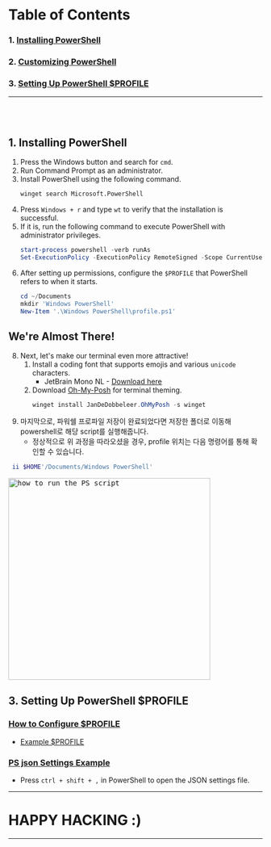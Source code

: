 # Table of Contents

### 1. [Installing PowerShell](#1-installing-powershell)
### 2. [Customizing PowerShell](#2-customizing-powershell)
### 3. [Setting Up PowerShell $PROFILE](#3-setting-up-powershell-profile)

---

<br />
<br />

## 1. Installing PowerShell

1. Press the Windows button and search for `cmd`.
2. Run Command Prompt as an administrator.
3. Install PowerShell using the following command.
    ```cmd
    winget search Microsoft.PowerShell
    ```
4. Press `Windows + r` and type `wt` to verify that the installation is successful.
5. If it is, run the following command to execute PowerShell with administrator privileges.
    ```powershell
    start-process powershell -verb runAs
    Set-ExecutionPolicy -ExecutionPolicy RemoteSigned -Scope CurrentUser
    ```
6. After setting up permissions, configure the `$PROFILE` that PowerShell refers to when it starts.
    ```powershell
    cd ~/Documents
    mkdir 'Windows PowerShell'
    New-Item '.\Windows PowerShell\profile.ps1'
    ```
  
## We're Almost There!

8. Next, let's make our terminal even more attractive!
    1. Install a coding font that supports emojis and various `unicode` characters.
       - JetBrain Mono NL - [Download here](https://www.jetbrains.com/ko-kr/lp/mono/)
    2. Download [Oh-My-Posh](https://ohmyposh.dev/docs/migrating) for terminal theming.
       ```powershell
       winget install JanDeDobbeleer.OhMyPosh -s winget
       ```
9. 마지막으로, 파워쉘 프로파일 저장이 완료되었다면 저장한 폴더로 이동해 powershell로 해당 script를 실행해줍니다.
   * 정상적으로 위 과정을 따라오셨을 경우, profile 위치는 다음 명령어를 통해 확인할 수 있습니다.
  ``` powershell
   ii $HOME'/Documents/Windows PowerShell'
   ```

<kbd>
   <img height="400px" alt="how to run the PS script" src="https://github.com/ShinMini/window-powershell-setup/assets/77220824/8ad7cbed-5504-4cfc-b68f-d5ef859ad46a" />
</kbd>

## 3. Setting Up PowerShell $PROFILE

### [How to Configure $PROFILE](./docs/config_profile.md)

- [Example $PROFILE](Microsoft.PowerShell_profile.ps1)

### [PS json Settings Example](settings.json)

- Press `ctrl + shift + ,` in PowerShell to open the JSON settings file.

---

# HAPPY HACKING :)

---
